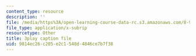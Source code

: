 ```yaml
---
content_type: resource
description: ''
file: /media/https%3A/open-learning-course-data-rc.s3.amazonaws.com/8-962-general-relativity-spring-2020/9814ec26c205e2c1548d4846ce7b7f38_K1vpc9YwlQI.srt
file_type: application/x-subrip
resourcetype: Other
title: 3play caption file
uid: 9814ec26-c205-e2c1-548d-4846ce7b7f38
---
```

